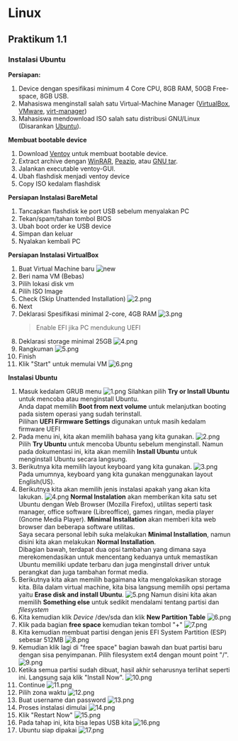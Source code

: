 # Linux

## Praktikum 1.1

### Instalasi Ubuntu
**Persiapan:**
1. Device dengan spesifikasi minimum 4 Core CPU, 8GB RAM, 50GB Free-space, 8GB USB.
1. Mahasiswa menginstall salah satu Virtual-Machine Manager ([VirtualBox](https://www.virtualbox.org/wiki/Downloads), [VMware](https://www.vmware.com/products/workstation-player.html), [virt-manager](https://virt-manager.org/))
1. Mahasiswa mendownload ISO salah satu distribusi GNU/Linux (Disarankan [Ubuntu](https://ubuntu.com/desktop)).

**Membuat bootable device**
1. Download [Ventoy](https://www.ventoy.net/en/download.html) untuk membuat bootable device.
1. Extract archive dengan [WinRAR](https://www.rarlab.com/download.htm), [Peazip](https://peazip.github.io/index.html), atau [GNU tar](https://savannah.gnu.org/git/?group=tar).
1. Jalankan executable ventoy-GUI.
1. Ubah flashdisk menjadi ventoy device
1. Copy ISO kedalam flashdisk

**Persiapan Instalasi BareMetal**
1. Tancapkan flashdisk ke port USB sebelum menyalakan PC
1. Tekan/spam/tahan tombol BIOS
1. Ubah boot order ke USB device
1. Simpan dan keluar
1. Nyalakan kembali PC

**Persiapan Instalasi VirtualBox**
1. Buat Virtual Machine baru
![new](./images/virtualbox/1.png)
1. Beri nama VM (Bebas)
1. Pilih lokasi disk vm
1. Pilih ISO Image
1. Check (Skip Unattended Installation)
![2.png](./images/virtualbox/2.png)
1. Next
1. Deklarasi Spesifikasi minimal 2-core, 4GB RAM
![3.png](./images/virtualbox/3.png)
    > Enable EFI jika PC mendukung UEFI
1. Deklarasi storage minimal 25GB
![4.png](./images/virtualbox/4.png)
1. Rangkuman
![5.png](./images/virtualbox/5.png)
1. Finish
1. Klik "Start" untuk memulai VM
![6.png](./images/virtualbox/6.png)


**Instalasi Ubuntu**
1. Masuk kedalam GRUB menu
![1.png](./images/pure-install/1.png)
Silahkan pilih **Try or Install Ubuntu** untuk mencoba atau menginstall Ubuntu.\
Anda dapat memilih **Boot from next volume** untuk melanjutkan booting pada sistem operasi yang sudah terinstall.\
Pilihan **UEFI Firmware Settings** digunakan untuk masih kedalam firmware UEFI
1. Pada menu ini, kita akan memilih bahasa yang kita gunakan.
![2.png](./images/pure-install/2.png)
Pilih **Try Ubuntu** untuk mencoba Ubuntu sebelum menginstall. Namun pada dokumentasi ini, kita akan memilih **Install Ubuntu** untuk menginstall Ubuntu secara langsung.
1. Berikutnya kita memilih layout keyboard yang kita gunakan.
![3.png](./images/pure-install/3.png)
Pada umumnya, keyboard yang kita gunakan menggunakan layout English(US).
1. Berikutnya kita akan memilih jenis instalasi apakah yang akan kita lakukan.
![4.png](./images/pure-install/4.png)
**Normal Instalation** akan memberikan kita satu set Ubuntu dengan Web Browser (Mozilla Firefox), utilitas seperti task manager, office software (Libreoffice), games ringan, media player (Gnome Media Player).
**Minimal Installation** akan memberi kita web browser dan beberapa software utilitas.\
Saya secara personal lebih suka melakukan **Minimal Installation**, namun disini kita akan melakukan **Normal Installation**.
\
Dibagian bawah, terdapat dua opsi tambahan yang dimana saya merekomendasikan untuk mencentang keduanya untuk memastikan Ubuntu memiliki update terbaru dan juga menginstall driver untuk perangkat dan juga tambahan format media.
1. Berikutnya kita akan memilih bagaimana kita mengalokasikan storage kita. Bila dalam virtual machine, kita bisa langsung memilih opsi pertama yaitu **Erase disk and install Ubuntu**.
![5.png](./images/pure-install/5.png)
Namun disini kita akan memilih **Something else** untuk sedikit mendalami tentang partisi dan _filesystem_
1. Kita kemudian klik *Device* /dev/sda dan klik **New Partition Table**
![6.png](./images/pure-install/6.png)
1. Klik pada bagian **free space** kemudian tekan tombol "+"
![7.png](./images/pure-install/7.png)
1. Kita kemudian membuat partisi dengan jenis EFI System Partition (ESP) sebesar 512MB
![8.png](./images/pure-install/8.png)
1. Kemudian klik lagi di "free space" bagian bawah dan buat partisi baru dengan sisa penyimpanan. Pilih filesystem ext4 dengan mount point "/".
![9.png](./images/pure-install/9.png)
1. Ketika semua partisi sudah dibuat, hasil akhir seharusnya terlihat seperti ini. Langsung saja klik "Install Now".
![10.png](./images/pure-install/10.png)
1. Continue
![11.png](./images/pure-install/11.png)
1. Pilih zona waktu
![12.png](./images/pure-install/12.png)
1. Buat username dan password
![13.png](./images/pure-install/13.png)
1. Proses instalasi dimulai
![14.png](./images/pure-install/14.png)
1. Klik "Restart Now"
![15.png](./images/pure-install/15.png)
1. Pada tahap ini, kita bisa lepas USB kita
![16.png](./images/pure-install/16.png)
1. Ubuntu siap dipakai
![17.png](./images/pure-install/17.png)
